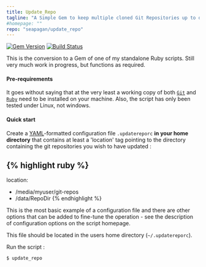 ```yaml
---
title: Update_Repo
tagline: "A Simple Gem to keep multiple cloned Git Repositories up to date"
#homepage: ""
repo: "seapagan/update_repo"
---
```


[![Gem Version](https://badge.fury.io/rb/update_repo.svg)](https://badge.fury.io/rb/update_repo) [![Build Status](https://travis-ci.org/seapagan/update_repo.svg?branch=master)](https://travis-ci.org/seapagan/update_repo)

This is the conversion to a Gem of one of my standalone Ruby scripts. Still very much work in progress, but functions as required.

#### Pre-requirements

It goes without saying that at the very least a working copy of both [`Git`][git] and [`Ruby`][ruby] need to be installed on your machine. Also, the script has only been tested under Linux, not windows.

[git]: http://git-scm.com
[ruby]: http://www.ruby-lang.org

#### Quick start
Create a [YAML](http://yaml.org/)-formatted configuration file `.updatereporc` **in your home directory** that contains at least a 'location' tag pointing to the directory containing the git repositories you wish to have updated :

{% highlight ruby %}
---
location:
- /media/myuser/git-repos
- /data/RepoDir
{% endhighlight %}

This is the most basic example of a configuration file and there are other options that can be added to fine-tune the operation - see the description of configuration options on the script homepage.

This file should be located in the users home directory (`~/.updatereporc`).

Run the script :
```
$ update_repo
```
